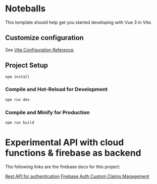 # Noteballs

This template should help get you started developing with Vue 3 in Vite.

## Customize configuration

See [Vite Configuration Reference](https://vitejs.dev/config/).

## Project Setup

```sh
npm install
```

### Compile and Hot-Reload for Development

```sh
npm run dev
```

### Compile and Minify for Production

```sh
npm run build
```

# Experimental API with cloud functions & firebase as backend

The following links are the firebase docs for this project:

[Rest API for authentication](https://firebase.google.com/docs/reference/rest/auth#section-api-usage)
[Firebase Auth Custom Claims Management](https://firebase.google.com/docs/auth/admin/custom-claims)